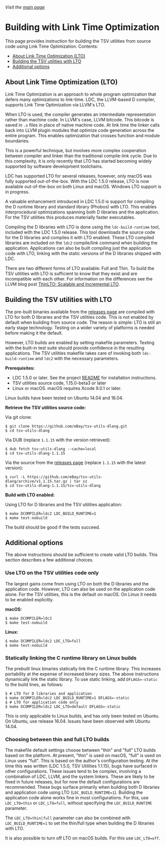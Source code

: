 _Visit the [main page](../README.md)_

# Building with Link Time Optimization

This page provides instruction for building the TSV utilities from source code using Link Time Optimization. Contents:

  * [About Link Time Optimization (LTO)](about-link-time-optimization-lto)
  * [Building the TSV utilities with LTO](#building-the-tsv-utilities-with-LTO)
  * [Additional options](#additional-options)

## About Link Time Optimization (LTO)

Link Time Optimization is an approach to whole program optimization that defers many optimizations to link-time. LDC, the LLVM-based D compiler, supports Link Time Optimization via LLVM's LTO.

When LTO is used, the compiler generates an intermediate representation rather than machine code. In LLVM's case, LLVM bitcode. This bitcode is saved in `.o` files in place of native machine code. At link time the linker calls back into LLVM plugin modules that optimize code generation across the entire program. This enables optimization that crosses function and module boundaries.

This is a powerful technique, but involves more complex cooperation between compiler and linker than the traditional compile-link cycle. Due to this complexity, it is only recently that LTO has started becoming widely supported by software development toolchains.

LDC has supported LTO for several releases, however, only macOS was fully supported out-of-the-box. With the LDC 1.5.0 release, LTO is now available out-of-the-box on both Linux and macOS. Windows LTO support is in progress.

A valuable enhancement introduced in LDC 1.5.0 is support for compiling the D runtime library and standard library (Phobos) with LTO. This enables interprocedural optimizations spanning both D libraries and the application. For the TSV utilities this produces materially faster executables.

Compiling the D libraries with LTO is done using the `ldc-build-runtime` tool, included with the LDC 1.5.0 release. This tool downloads the source code for the D libraries and compiles it with LTO enabled. These LTO compiled libraries are included on the `ldc2` compile/link command when building the application. Applications can also be built compiling just the application code with LTO, linking with the static versions of the D libraries shipped with LDC.

There are two different forms of LTO available: Full and Thin. To build the TSV utilities with LTO is sufficient to know that they exist and are incompatible with each other. For information on the differences see the LLVM blog post [ThinLTO: Scalable and Incremental LTO](http://blog.llvm.org/2016/06/thinlto-scalable-and-incremental-lto.html).

## Building the TSV utilities with LTO

The pre-built binaries available from the [releases page](https://github.com/eBay/tsv-utils-dlang/releases) are compiled with LTO for both D libraries and the TSV utilities code. This is not enabled by default when building from source code. The reason is simple: LTO is still an early stage technology. Testing on a wider variety of platforms is needed before making it the default.

However, LTO builds are enabled by setting makefile parameters. Testing with the built-in test suite should provide confidence in the resulting applications. The TSV utilities makefile takes care of invoking both `ldc-build-runtime` and `ldc2` with the necessary parameters.

**Prerequisites:**
  * LDC 1.5.0 or later. See the project [README](https://github.com/ldc-developers/ldc/blob/master/README.md) for installation instructions.
  * TSV utilities source code, 1.15.0-beta3 or later
  * Linux or macOS. macOS requires Xcode 9.0.1 or later.

Linux builds have been tested on Ubuntu 14.04 and 16.04.

**Retrieve the TSV utilities source code:**

Via git clone:

```
$ git clone https://github.com/eBay/tsv-utils-dlang.git
$ cd tsv-utils-dlang
```

Via DUB (replace `1.1.15` with the version retrieved):

```
$ dub fetch tsv-utils-dlang --cache=local
$ cd tsv-utils-dlang-1.1.15
```

Via the source from the [releases page](https://github.com/eBay/tsv-utils-dlang/releases) (replace `1.1.15` with the latest version):

```
$ curl -L https://github.com/eBay/tsv-utils-dlang/archive/v1.1.15.tar.gz | tar xz
$ cd tsv-utils-dlang-1.1.15/tsv-utils-dlang
```

**Build with LTO enabled:**

Using LTO for D libraries and the TSV utilities application:

```
$ make DCOMPILER=ldc2 LDC_BUILD_RUNTIME=1
$ make test-nobuild
```

The build should be good if the tests succeed.

## Additional options

The above instructions should be sufficient to create valid LTO builds. This section describes a few additional choices.

### Use LTO on the TSV utilities code only

The largest gains come from using LTO on both the D libraries and the application code. However, LTO can also be used on the application code alone. For the TSV utilities, this is the default on macOS. On Linux it needs to be enabled explicitly.

**macOS:**
```
$ make DCOMPILER=ldc2
$ make test-nobuild
```

**Linux:**
```
$ make DCOMPILER=ldc2 LDC_LTO=full
$ make test-nobuild
```

### Statically linking the C runtime library on Linux builds

The prebuilt linux binaries statically link the C runtime library. This increases portability at the expense of increased binary sizes. The above instructions dynamically link the static library. To use static linking, add `DFLAGS=-static` to the build lines, as follows:

```
$ # LTO for D libraries and application
$ make DCOMPILER=ldc2 LDC_BUILD_RUNTIME=1 DFLAGS=-static
$ # LTO for application code only
$ make DCOMPILER=ldc2 LDC_LTO=default DFLAGS=-static
```

This is only applicable to Linux builds, and has only been tested on Ubuntu. On Ubuntu, use release 16.04. Issues have been observed with Ubuntu 14.04.

### Choosing between thin and full LTO builds

The makefile default settings choose between "thin" and "full" LTO builds based on the platform. At present, "thin" is used on macOS, "full" is used on Linux uses "full". This is based on the author's configuration testing. At the time this was written (LDC 1.5.0, TSV Utilities 1.1.15), bugs have surfaced in other configurations. These issues tend to be complex, involving a combination of LDC, LLVM, and the system linkers. These are likely to be fixed in future releases, but for now the default configurations are recommended. These bugs surface primarily when building both D libraries and application code using LTO (`LDC_BUILD_RUNTIME=1`). Building the application code alone works fine in most configurations. For this, use `LDC_LTO=thin` or `LDC_LTO=full`, without specifying the `LDC_BUILD_RUNTIME` parameter.

The `LDC_LTO=thin|full` parameter can also be combined with `LDC_BUILD_RUNTIME=1` to set the thin/full type when building the D libraries with LTO.

It is also possible to turn off LTO on macOS builds. For this use `LDC_LTO=off`.
